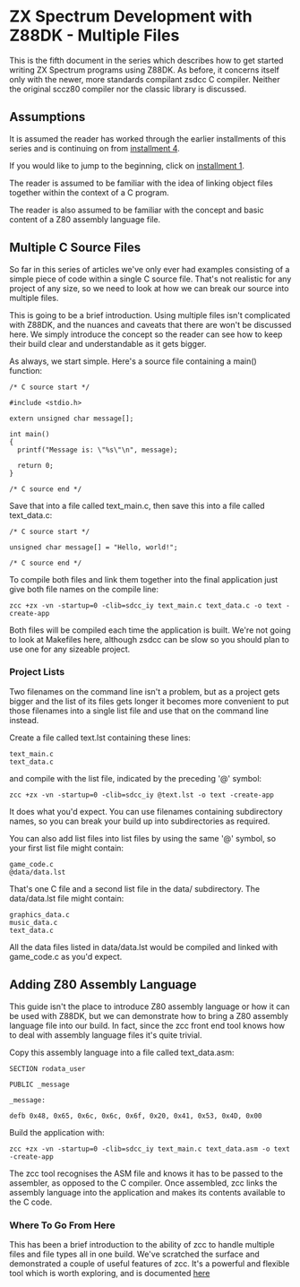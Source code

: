 # ZX Spectrum Development with Z88DK - Multiple Files

This is the fifth document in the series which describes how to get started
writing ZX Spectrum programs using Z88DK. As before, it concerns itself only
with the newer, more standards compilant zsdcc C compiler. Neither the original
sccz80 compiler nor the classic library is discussed.

## Assumptions

It is assumed the reader has worked through the earlier installments of this
series and is continuing on from [installment 4](https://github.com/z88dk/z88dk/blob/master/doc/ZXSpectrumZSDCCnewlib_04_InputDevices.md).

If you would like to jump to the beginning, click on [installment 1](https://github.com/z88dk/z88dk/blob/master/doc/ZXSpectrumZSDCCnewlib_01_GettingStarted.md).

The reader is assumed to be familiar with the idea of linking object files
together within the context of a C program.

The reader is also assumed to be familiar with the concept and basic content of
a Z80 assembly language file.

## Multiple C Source Files

So far in this series of articles we've only ever had examples consisting of a
simple piece of code within a single C source file. That's not realistic for any
project of any size, so we need to look at how we can break our source into
multiple files.

This is going to be a brief introduction. Using multiple files isn't complicated
with Z88DK, and the nuances and caveats that there are won't be discussed
here. We simply introduce the concept so the reader can see how to keep their
build clear and understandable as it gets bigger.

As always, we start simple. Here's a source file containing a main() function:

```
/* C source start */

#include <stdio.h>

extern unsigned char message[];

int main()
{
  printf("Message is: \"%s\"\n", message);

  return 0;
}

/* C source end */
```

Save that into a file called text_main.c, then save this into a file called
text_data.c:

```
/* C source start */

unsigned char message[] = "Hello, world!";

/* C source end */
```

To compile both files and link them together into the final application just
give both file names on the compile line:

```
zcc +zx -vn -startup=0 -clib=sdcc_iy text_main.c text_data.c -o text -create-app
```

Both files will be compiled each time the application is built. We're not going
to look at Makefiles here, although zsdcc can be slow so you should plan to use
one for any sizeable project.

### Project Lists

Two filenames on the command line isn't a problem, but as a project gets bigger
and the list of its files gets longer it becomes more convenient to put those
filenames into a single list file and use that on the command line instead.

Create a file called text.lst containing these lines:

```
text_main.c
text_data.c
```

and compile with the list file, indicated by the preceding '@' symbol:

```
zcc +zx -vn -startup=0 -clib=sdcc_iy @text.lst -o text -create-app
```

It does what you'd expect. You can use filenames containing subdirectory names,
so you can break your build up into subdirectories as required.

You can also add list files into list files by using the same '@' symbol, so
your first list file might contain:

```
game_code.c
@data/data.lst
```

That's one C file and a second list file in the data/ subdirectory. The
data/data.lst file might contain:

```
graphics_data.c
music_data.c
text_data.c
```

All the data files listed in data/data.lst would be compiled and linked with
game_code.c as you'd expect.

## Adding Z80 Assembly Language

This guide isn't the place to introduce Z80 assembly language or how it can be
used with Z88DK, but we can demonstrate how to bring a Z80 assembly language
file into our build. In fact, since the zcc front end tool knows how to deal
with assembly language files it's quite trivial.

Copy this assembly language into a file called text_data.asm:

```
SECTION rodata_user

PUBLIC _message

_message:

defb 0x48, 0x65, 0x6c, 0x6c, 0x6f, 0x20, 0x41, 0x53, 0x4D, 0x00
```

Build the application with:

```
zcc +zx -vn -startup=0 -clib=sdcc_iy text_main.c text_data.asm -o text -create-app
```

The zcc tool recognises the ASM file and knows it has to be passed to the
assembler, as opposed to the C compiler. Once assembled, zcc links the assembly
language into the application and makes its contents available to the C code.

### Where To Go From Here

This has been a brief introduction to the ability of zcc to handle multiple
files and file types all in one build. We've scratched the surface and
demonstrated a couple of useful features of zcc. It's a powerful and flexible
tool which is worth exploring, and is documented
[here](https://www.z88dk.org/wiki/doku.php?id=zcc)

